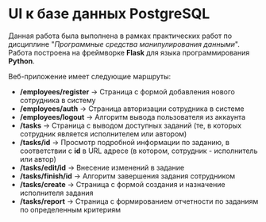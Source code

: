 # UI к базе данных PostgreSQL

Данная работа была выполнена в рамках практических работ по дисциплине "*Программные средства манипулирования данными*".
Работа построена на фреймворке **Flask** для языка программирования **Python**.

Веб-приложение имеет следующие маршруты:
- **/employees/register** → Страница с формой добавления нового сотрудника в систему
- **/employees/auth** → Страница авторизации сотрудника в системе
- **/employees/logout** → Алгоритм вывода пользователя из аккаунта
- **/tasks** → Страница с выводом доступных заданий (те, в которых сотрудник является исполнителем или автором)
- **/tasks/id** → Просмотр подробной информации по заданию, в соответствии с **id** в URL адресе (в котором, сотрудник - исполнитель или автор)
- **/tasks/edit/id** → Внесение изменений в задание
- **/tasks/finish/id** → Алгоритм завершения задания сотрудником
- **/tasks/create** → Страница с формой создания и назначение исполнителя задания
- **/tasks/report** → Страница с формированием отчетности по заданиям по определенным критериям
